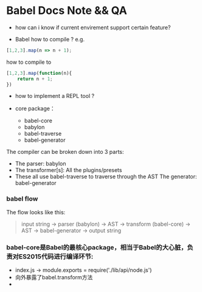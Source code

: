 # Babel Docs Note && QA
- how can i know if current envirement support certain feature?

- Babel how to compile ?
e.g.
```js
[1,2,3].map(n => n + 1);
```
how to compile to
```js
[1,2,3].map(function(n){
    return n + 1;
})
```

- how to implement a REPL tool ?

- core package：
  - babel-core
  - babylon
  - babel-traverse
  - babel-generator

The compiler can be broken down into 3 parts:

  - The parser: babylon
  - The transformer[s]: All the plugins/presets
  - These all use babel-traverse to traverse through the AST
  The generator: babel-generator
### babel flow
The flow looks like this:
> input string -> parser (babylon) -> AST -> transform (babel-core) -> AST ->  babel-generator -> output string

### babel-core是Babel的最核心package，相当于Babel的大心脏，负责对ES2015代码进行编译环节:
- index.js -> module.exports = require('./lib/api/node.js')
- 向外暴露了babel.transform方法
-
